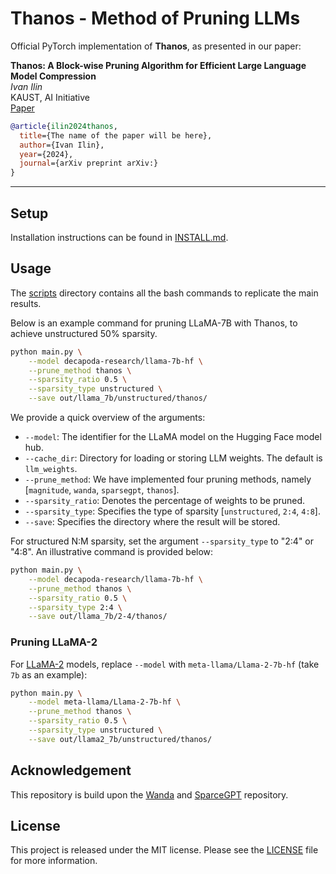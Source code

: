 # Thanos - Method of Pruning LLMs
Official PyTorch implementation of **Thanos**, as presented in our paper:

**Thanos: A Block-wise Pruning Algorithm for Efficient Large Language Model
Compression** </br>
*Ivan Ilin*<br>
KAUST, AI Initiative<br>
[Paper](link)

```bibtex
@article{ilin2024thanos,
  title={The name of the paper will be here}, 
  author={Ivan Ilin},
  year={2024},
  journal={arXiv preprint arXiv:}
}
```

---

## Setup
Installation instructions can be found in [INSTALL.md](INSTALL.md).

## Usage
The [scripts](scripts) directory contains all the bash commands to replicate the main results.

Below is an example command for pruning LLaMA-7B with Thanos, to achieve unstructured 50% sparsity.
```sh
python main.py \
    --model decapoda-research/llama-7b-hf \
    --prune_method thanos \
    --sparsity_ratio 0.5 \
    --sparsity_type unstructured \
    --save out/llama_7b/unstructured/thanos/ 
```
We provide a quick overview of the arguments:  
- `--model`: The identifier for the LLaMA model on the Hugging Face model hub.
- `--cache_dir`: Directory for loading or storing LLM weights. The default is `llm_weights`.
- `--prune_method`: We have implemented four pruning methods, namely [`magnitude`, `wanda`, `sparsegpt`, `thanos`].
- `--sparsity_ratio`: Denotes the percentage of weights to be pruned.
- `--sparsity_type`: Specifies the type of sparsity [`unstructured`, `2:4`, `4:8`].
- `--save`: Specifies the directory where the result will be stored.

For structured N:M sparsity, set the argument `--sparsity_type` to "2:4" or "4:8". An illustrative command is provided below:
```sh
python main.py \
    --model decapoda-research/llama-7b-hf \
    --prune_method thanos \
    --sparsity_ratio 0.5 \
    --sparsity_type 2:4 \
    --save out/llama_7b/2-4/thanos/ 
```

### Pruning LLaMA-2
For [LLaMA-2](https://ai.meta.com/llama/) models, replace `--model` with `meta-llama/Llama-2-7b-hf` (take `7b` as an example):
```sh 
python main.py \
    --model meta-llama/Llama-2-7b-hf \
    --prune_method thanos \
    --sparsity_ratio 0.5 \
    --sparsity_type unstructured \
    --save out/llama2_7b/unstructured/thanos/
```

## Acknowledgement
This repository is build upon the [Wanda](https://github.com/locuslab/wanda) and [SparceGPT](https://github.com/IST-DASLab/sparsegpt) repository.

## License
This project is released under the MIT license. Please see the [LICENSE](LICENSE) file for more information.